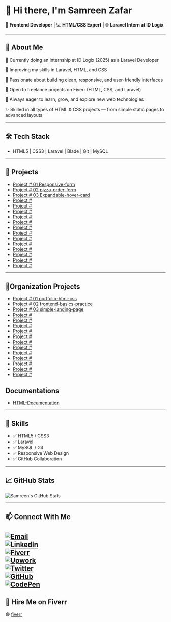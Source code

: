 # 👋 Hi there, I'm Samreen Zafar

🎯 **Frontend Developer** | 💻 **HTML/CSS Expert** | 🌐 **Laravel Intern at ID Logix**

---

## 🔎 About Me

🔭 Currently doing an internship at ID Logix (2025) as a Laravel Developer

🌱 Improving my skills in Laravel, HTML, and CSS

💬 Passionate about building clean, responsive, and user-friendly interfaces

💼 Open to freelance projects on Fiverr (HTML, CSS, and Laravel)

🧠 Always eager to learn, grow, and explore new web technologies

✨ Skilled in all types of HTML & CSS projects — from simple static pages to advanced layouts 

---

## 🛠️ Tech Stack

- HTML5 | CSS3 | Laravel | Blade | Git | MySQL

---

## 🚀 Projects

- [Project # 01 Responsive-form ](https://github.com/samreen-frontend/Responsive-form)
- [Project # 02 pizza-order-form ](https://github.com/samreen-frontend/pizza-order-form)
- [Project # 03 Expandable-hover-card ](https://github.com/samreen-frontend/Expandable-hover-card)
- [Project #  ]()
- [Project #  ]()
- [Project #  ]()
- [Project #  ]()
- [Project #  ]()
- [Project #  ]()
- [Project # ]()
- [Project # ]()
- [Project #  ]()
- [Project # ]()
- [Project #  ]()
- [Project #  ]()
- [Project # ]()

---

## 🚀Organization Projects

- [Project # 01 portfolio-html-css ](https://github.com/samreen-webstudio/portfolio-html-css)
- [Project # 02 frontend-basics-practice ](https://github.com/samreen-webstudio/frontend-basics-practice)
- [Project # 03 simple-landing-page ](https://github.com/samreen-webstudio/simple-landing-page)
- [Project #  ]()
- [Project #  ]()
- [Project #  ]()
- [Project #  ]()
- [Project # ]()
- [Project # ]()
- [Project #  ]()
- [Project # ]()
- [Project # ]()
- [Project # ]()
- [Project # ]()
- [Project #  ]()


## Documentations

- [HTML-Documentation ](https://github.com/samreen-frontend/HTML-Documentation)

---

## 🧠 Skills

- ✅ HTML5 / CSS3
- ✅ Laravel 
- ✅ MySQL / Git
- ✅ Responsive Web Design
- ✅ GitHub Collaboration
---

## 📈 GitHub Stats

![Samreen's GitHub Stats](https://github-readme-stats.vercel.app/api?username=samreen-frontend&show_icons=true&theme=default)

---

## 📫 Connect With Me

[![Email](https://img.shields.io/badge/Email-vvisionary77@gmail.com-c14438?style=for-the-badge&logo=gmail&logoColor=white)](mailto:vvisionary77@gmail.com)  
[![LinkedIn](https://img.shields.io/badge/LinkedIn-0077B5?style=for-the-badge&logo=linkedin&logoColor=white)](https://www.linkedin.com/in/YOUR_LINKEDIN/)  
[![Fiverr](https://img.shields.io/badge/Fiverr-1DBF73?style=for-the-badge&logo=fiverr&logoColor=white)](https://www.fiverr.com/YOUR_FIVERR/)  
[![Upwork](https://img.shields.io/badge/Upwork-6FDA44?style=for-the-badge&logo=upwork&logoColor=white)](https://www.upwork.com/freelancers/~YOUR_UPWORK/)  
[![Twitter](https://img.shields.io/badge/Twitter-1DA1F2?style=for-the-badge&logo=twitter&logoColor=white)](https://twitter.com/YOUR_USERNAME)  
[![GitHub](https://img.shields.io/badge/GitHub-181717?style=for-the-badge&logo=github&logoColor=white)](https://github.com/YOUR_USERNAME)  
[![CodePen](https://img.shields.io/badge/CodePen-000000?style=for-the-badge&logo=codepen&logoColor=white)](https://codepen.io/YOUR_USERNAME)
---

## 🎯 Hire Me on Fiverr

🟢 [fiverr]()
